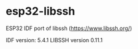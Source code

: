 # esp32-libssh
ESP32 IDF port of libssh (https://www.libssh.org/)

IDF version: 5.4.1
LIBSSH version 0.11.1
